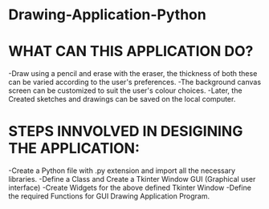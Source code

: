 # Drawing-Application-Python
# WHAT CAN THIS APPLICATION DO? 
-Draw using a pencil and erase with the eraser, the thickness of both these can be varied according to the user's preferences.
-The background canvas screen can be customized to suit the user's colour choices.
-Later, the Created sketches and drawings can be saved on the local computer.
# STEPS INNVOLVED IN DESIGINING THE APPLICATION:
-Create a Python file with .py extension and import all the necessary libraries. 
-Define a Class and Create a Tkinter Window GUI (Graphical user interface)
-Create Widgets for the above defined Tkinter Window
-Define the required Functions for GUI Drawing Application Program.
